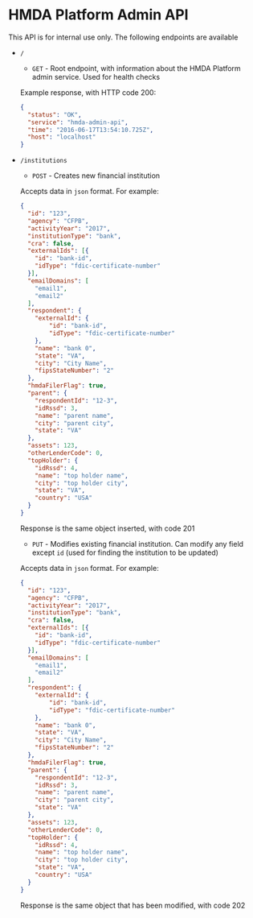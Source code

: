# HMDA Platform Admin API

This API is for internal use only. The following endpoints are available

* `/`
    * `GET` - Root endpoint, with information about the HMDA Platform admin service. Used for health checks
 
    Example response, with HTTP code 200:

    ```json
    {
      "status": "OK",
      "service": "hmda-admin-api",
      "time": "2016-06-17T13:54:10.725Z",
      "host": "localhost"
    }
    ```
    
* `/institutions`
    * `POST` - Creates new financial institution
    
    Accepts data in `json` format. For example:
    
    ```json
    {
      "id": "123",
      "agency": "CFPB",
      "activityYear": "2017",
      "institutionType": "bank",
      "cra": false,
      "externalIds": [{
        "id": "bank-id",
        "idType": "fdic-certificate-number"
      }],
      "emailDomains": [
        "email1",
        "email2"
      ],
      "respondent": {
        "externalId": {
            "id": "bank-id",
            "idType": "fdic-certificate-number"
        },
        "name": "bank 0",
        "state": "VA",
        "city": "City Name",
        "fipsStateNumber": "2"
      },
      "hmdaFilerFlag": true,
      "parent": {
        "respondentId": "12-3",
        "idRssd": 3,
        "name": "parent name",
        "city": "parent city",
        "state": "VA"
      },
      "assets": 123,
      "otherLenderCode": 0,
      "topHolder": {
        "idRssd": 4,
        "name": "top holder name",
        "city": "top holder city",
        "state": "VA",
        "country": "USA"
      }
    }
    ```
    
    Response is the same object inserted, with code 201
    
    
    * `PUT` - Modifies existing financial institution. Can modify any field except `id` (used for finding the institution to be updated)
    
    Accepts data in `json` format. For example: 
    
    ```json
    {
      "id": "123",
      "agency": "CFPB",
      "activityYear": "2017",
      "institutionType": "bank",
      "cra": false,
      "externalIds": [{
        "id": "bank-id",
        "idType": "fdic-certificate-number"
      }],
      "emailDomains": [
        "email1",
        "email2"
      ],
      "respondent": {
        "externalId": {
            "id": "bank-id",
            "idType": "fdic-certificate-number"
        },
        "name": "bank 0",
        "state": "VA",
        "city": "City Name",
        "fipsStateNumber": "2"
      },
      "hmdaFilerFlag": true,
      "parent": {
        "respondentId": "12-3",
        "idRssd": 3,
        "name": "parent name",
        "city": "parent city",
        "state": "VA"
      },
      "assets": 123,
      "otherLenderCode": 0,
      "topHolder": {
        "idRssd": 4,
        "name": "top holder name",
        "city": "top holder city",
        "state": "VA",
        "country": "USA"
      }
    }
    ```
    
    Response is the same object that has been modified, with code 202
